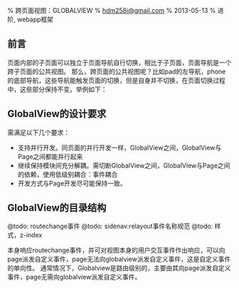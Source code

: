 % 跨页面视图：GLOBALVIEW 
% hdm258i@gmail.com
% 2013-05-13
% 进阶, webapp框架

## 前言

页面内部的子页面可以独立于页面导航自行切换，相比于子页面，页面导航是一个跨子页面的公共视图。
那么，跨页面的公共视图呢？比如pad的左导航，phone的底部导航，这些导航能触发页面的切换，但是自身并不切换，在页面切换过程中，这些部分保持不变。举例如下：


## GlobalView的设计要求

需满足以下几个要求：
* 支持并行开发。同页面的并行开发一样，GlobalView之间，GlobalView与Page之间都能并行起来
* 继续保持模块间充分解耦。需切断GlobalView之间，GlobalView与Page之间的依赖，使用低级别耦合：事件耦合
* 开发方式与Page开发尽可能保持一致。

## GlobalView的目录结构 

@todo: routechange事件
@todo: sidenav:relayout事件名称规范
@todo: 样式，z-index

本身响应routechange事件，并可对视图本身的用户交互事件作出响应，可以向page派发自定义事件，page无法向globalview派发自定义事件，这是自定义事件的单向性。
通常情况下，Globalview是路由级别的，主要由其向page派发自定义事件，page无需向globalview派发自定义事件。


